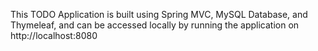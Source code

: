 This TODO Application is built using Spring MVC, MySQL Database, and Thymeleaf, and can be accessed locally by running the application on http://localhost:8080
